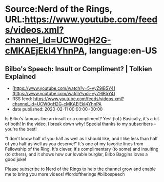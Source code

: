 # Source:Nerd of the Rings, URL:https://www.youtube.com/feeds/videos.xml?channel_id=UCW0gH2G-cMKAEjEkI4YhnPA, language:en-US

## Bilbo's Speech: Insult or Compliment? | Tolkien Explained
 - [https://www.youtube.com/watch?v=5-vyZ9lB5Y4](https://www.youtube.com/watch?v=5-vyZ9lB5Y4)
 - RSS feed: https://www.youtube.com/feeds/videos.xml?channel_id=UCW0gH2G-cMKAEjEkI4YhnPA
 - date published: 2020-02-11 00:00:00+00:00

Is Bilbo's famous line an insult or a compliment? Yes! (lol.) Basically, it's a bit of both! In the video, I break down why! Special thanks to my subscribers - you're the best!

"I don't know half of you half as well as I should like, and I like less than half of you half as well as you deserve!"  It's one of my favorite lines from Fellowship of the Ring. It's clever, it's complimentary (to some) and insulting (to others), and it shows how our lovable burglar, Bilbo Baggins loves a good joke! 

Please subscribe to Nerd of the Rings to help the channel grow and enable me to bring you more videos! #lordoftherings #bilbospeech

